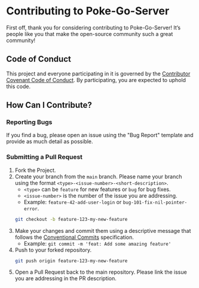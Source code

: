 # Contributing to Poke-Go-Server

First off, thank you for considering contributing to Poke-Go-Server! It’s people like you that make the open-source community such a great community!

## Code of Conduct

This project and everyone participating in it is governed by the [Contributor Covenant Code of Conduct](https://www.contributor-covenant.org/version/2/1/code_of_conduct/). By participating, you are expected to uphold this code.

## How Can I Contribute?

### Reporting Bugs

If you find a bug, please open an issue using the "Bug Report" template and provide as much detail as possible.

### Submitting a Pull Request

1.  Fork the Project.
2.  Create your branch from the `main` branch. Please name your branch using the format `<type>-<issue-number>-<short-description>`.
    *   `<type>` can be `feature` for new features or `bug` for bug fixes.
    *   `<issue-number>` is the number of the issue you are addressing.
    *   Example: `feature-42-add-user-login` or `bug-101-fix-nil-pointer-error`.
    ```sh
    git checkout -b feature-123-my-new-feature
    ```
3.  Make your changes and commit them using a descriptive message that follows the [Conventional Commits](https://www.conventionalcommits.org/en/v1.0.0/) specification.
    *   Example: `git commit -m 'feat: Add some amazing feature'`
4.  Push to your forked repository.
    ```sh
    git push origin feature-123-my-new-feature
    ```
5.  Open a Pull Request back to the main repository. Please link the issue you are addressing in the PR description.
